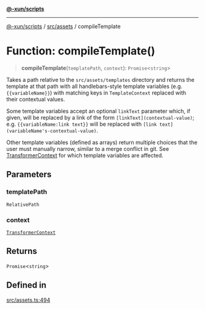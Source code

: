 [**@-xun/scripts**](../../../README.md)

***

[@-xun/scripts](../../../README.md) / [src/assets](../README.md) / compileTemplate

# Function: compileTemplate()

> **compileTemplate**(`templatePath`, `context`): `Promise`\<`string`\>

Takes a path relative to the `src/assets/templates` directory and returns the
template at that path with all handlebars-style template variables (e.g.
`{{variableName}}`) with matching keys in `TemplateContext` replaced with
their contextual values.

Some template variables accept an optional `linkText` parameter which, if
given, will be replaced by a link of the form `[linkText](contextual-value)`;
e.g. `{{variableName:link text}}` will be replaced with `[link
text](variableName's-contextual-value)`.

Other template variables (defined as arrays) return multiple choices that the
user must manually narrow, similar to a merge conflict in git. See
[TransformerContext](../type-aliases/TransformerContext.md) for which template variables are affected.

## Parameters

### templatePath

`RelativePath`

### context

[`TransformerContext`](../type-aliases/TransformerContext.md)

## Returns

`Promise`\<`string`\>

## Defined in

[src/assets.ts:494](https://github.com/Xunnamius/xscripts/blob/f7b55e778c8646134a23d934fd2791d564a72b57/src/assets.ts#L494)
